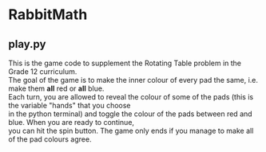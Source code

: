 # RabbitMath

## play.py
This is the game code to supplement the Rotating Table problem in the Grade 12 curriculum.<br> 
The goal of the game is to make the inner colour of every pad the same, i.e. make them **all** red or **all** blue.<br>
Each turn, you are allowed to reveal the colour of some of the pads (this is the variable "hands" that you choose<br>
in the python terminal) and toggle the colour of the pads between red and blue. When you are ready to continue,<br>
you can hit the spin button. The game only ends if you manage to make all of the pad colours agree.
